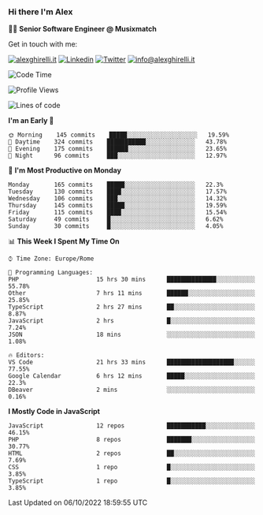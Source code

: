 ### Hi there I'm Alex

👨‍💻 __Senior Software Engineer @ Musixmatch__

Get in touch with me:

[![alexghirelli.it](https://img.shields.io/static/v1?label=alexghirelli.it&message=%20&color=red&logo=&style=flat-square&logoColor=white)](https://www.alexghirelli.it/)
[![Linkedin](https://img.shields.io/static/v1?label=Linkedin&message=%20&color=blue&logo=Linkedin&style=flat-square&logoColor=white)](https://linkedin.com/in/alexghirelli)
[![Twitter](https://img.shields.io/static/v1?label=Twitter&message=%20&color=blue&logo=Twitter&style=flat-square&logoColor=white)](https://twitter.com/alexGhirelli)
[![info@alexghirelli.it](https://img.shields.io/static/v1?label=info@alexghirelli.it&message=%20&color=red&logo=gmail&style=flat-square&logoColor=white)](mailto:info@alexghirelli.it)

<!--START_SECTION:waka-->
![Code Time](http://img.shields.io/badge/Code%20Time-7%2C020%20hrs%2043%20mins-blue)

![Profile Views](http://img.shields.io/badge/Profile%20Views-101-blue)

![Lines of code](https://img.shields.io/badge/From%20Hello%20World%20I%27ve%20Written-789%20Thousand%20lines%20of%20code-blue)

**I'm an Early 🐤** 

```text
🌞 Morning    145 commits    █████░░░░░░░░░░░░░░░░░░░░   19.59% 
🌆 Daytime    324 commits    ███████████░░░░░░░░░░░░░░   43.78% 
🌃 Evening    175 commits    ██████░░░░░░░░░░░░░░░░░░░   23.65% 
🌙 Night      96 commits     ███░░░░░░░░░░░░░░░░░░░░░░   12.97%

```
📅 **I'm Most Productive on Monday** 

```text
Monday       165 commits    █████░░░░░░░░░░░░░░░░░░░░   22.3% 
Tuesday      130 commits    ████░░░░░░░░░░░░░░░░░░░░░   17.57% 
Wednesday    106 commits    ███░░░░░░░░░░░░░░░░░░░░░░   14.32% 
Thursday     145 commits    █████░░░░░░░░░░░░░░░░░░░░   19.59% 
Friday       115 commits    ████░░░░░░░░░░░░░░░░░░░░░   15.54% 
Saturday     49 commits     █░░░░░░░░░░░░░░░░░░░░░░░░   6.62% 
Sunday       30 commits     █░░░░░░░░░░░░░░░░░░░░░░░░   4.05%

```


📊 **This Week I Spent My Time On** 

```text
⌚︎ Time Zone: Europe/Rome

💬 Programming Languages: 
PHP                      15 hrs 30 mins      ██████████████░░░░░░░░░░░   55.78% 
Other                    7 hrs 11 mins       ██████░░░░░░░░░░░░░░░░░░░   25.85% 
TypeScript               2 hrs 27 mins       ██░░░░░░░░░░░░░░░░░░░░░░░   8.87% 
JavaScript               2 hrs               █░░░░░░░░░░░░░░░░░░░░░░░░   7.24% 
JSON                     18 mins             ░░░░░░░░░░░░░░░░░░░░░░░░░   1.08%

🔥 Editors: 
VS Code                  21 hrs 33 mins      ███████████████████░░░░░░   77.55% 
Google Calendar          6 hrs 12 mins       █████░░░░░░░░░░░░░░░░░░░░   22.3% 
DBeaver                  2 mins              ░░░░░░░░░░░░░░░░░░░░░░░░░   0.16%

```

**I Mostly Code in JavaScript** 

```text
JavaScript               12 repos            ███████████░░░░░░░░░░░░░░   46.15% 
PHP                      8 repos             ███████░░░░░░░░░░░░░░░░░░   30.77% 
HTML                     2 repos             ██░░░░░░░░░░░░░░░░░░░░░░░   7.69% 
CSS                      1 repo              █░░░░░░░░░░░░░░░░░░░░░░░░   3.85% 
TypeScript               1 repo              █░░░░░░░░░░░░░░░░░░░░░░░░   3.85%

```



 Last Updated on 06/10/2022 18:59:55 UTC
<!--END_SECTION:waka-->
